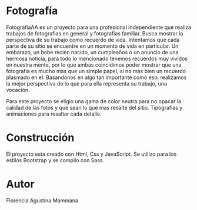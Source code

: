 # Fotografía

FotografiaAA es un proyecto para una profesional independiente  que realiza trabajos de fotografias en general y fotografias familiar.
Busca mostrar la perspectiva de su trabajo como recuerdo de vida. Intentamos que cada parte de su sitio se encuentre en un momento de vida en particular. 
Un embarazo, un bebe recien nacido, un cumpleaños o un anuncio de una hermosa noticia, para todo lo mencionado tenemos recuerdos muy vividos en nuestra mente, por lo que ambas coincidimos poder mostrar que una fotografia es mucho mas que un simple papel, si no mas bien un recuerdo plasmado en el.
Basandonos en algo tan importante como eso, realizamos la mejor perspectiva de lo que para ella representa su trabajo, una vocación.

Para este proyecto se eligio una gama de color neutra para no opacar la calidad de las fotos y que sean lo que mas resalte del sitio.
Tipografias y animaciones para resaltar cada detalle.

# Construcción

El proyecto esta creado con Html, Css y JavaScript.
Se utilizo para los estilos Bootstrap y se compilo con Sass.

# Autor
Florencia Agustina Mammana
